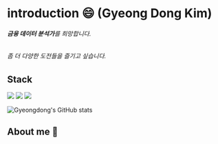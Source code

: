 # introduction 😄 (Gyeong Dong Kim)
###### **금융 데이터 분석가**를 희망합니다.
###### 좀 더 다양한 도전들을 즐기고 싶습니다.  



## Stack 
<img src="https://img.shields.io/badge/Python-3766AB?style=flat-square&logo=Python&logoColor=gray"/> <img src="https://img.shields.io/badge/R-276DC3?style=flat-square&logo=R&logoColor=blue"/> <img src="https://img.shields.io/badge/MySQL-4479A1?style=flat-square&logo=MySQL&logoColor=black"/>

![Gyeongdong's GitHub stats](https://github-readme-stats.vercel.app/api?username=gyeongdong13&show_icons=true&theme=radical)

## About me 🌱


<!--
**gyeongdong13/gyeongdong13** is a ✨ _special_ ✨ repository because its `README.md` (this file) appears on your GitHub profile.

Here are some ideas to get you started:

- 🔭 I’m currently working on ...
- 🌱 I’m currently learning ...
- 👯 I’m looking to collaborate on ...
- 🤔 I’m looking for help with ...
- 💬 Ask me about ...
- 📫 How to reach me: ...
- 😄 Pronouns: ...
- ⚡ Fun fact: ...
-->

